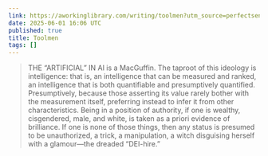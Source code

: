 ```yaml
---
link: https://aworkinglibrary.com/writing/toolmen?utm_source=perfectsentences&utm_medium=email&utm_campaign=perfect-sentences-127-2067
date: 2025-06-01 16:06 UTC
published: true
title: Toolmen
tags: []
---
```


> THE “ARTIFICIAL” IN AI is a MacGuffin. The taproot of this ideology is intelligence: that is, an intelligence that can be measured and ranked, an intelligence that is both quantifiable and presumptively quantified. Presumptively, because those asserting its value rarely bother with the measurement itself, preferring instead to infer it from other characteristics. Being in a position of authority, if one is wealthy, cisgendered, male, and white, is taken as a priori evidence of brilliance. If one is none of those things, then any status is presumed to be unauthorized, a trick, a manipulation, a witch disguising herself with a glamour—the dreaded “DEI-hire.”
